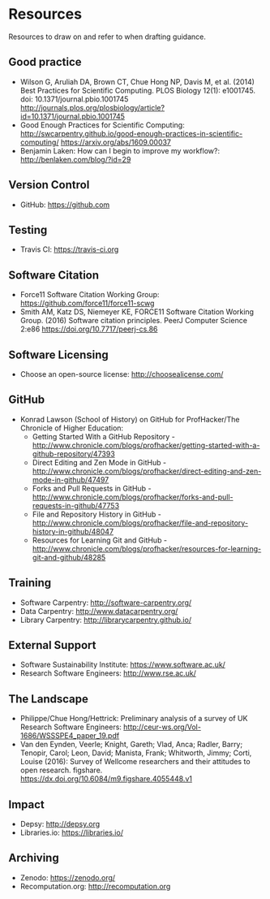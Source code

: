 # Resources

Resources to draw on and refer to when drafting guidance.

## Good practice

- Wilson G, Aruliah DA, Brown CT, Chue Hong NP, Davis M, et al. (2014) Best Practices for Scientific Computing. PLOS Biology 12(1): e1001745. doi: 10.1371/journal.pbio.1001745 http://journals.plos.org/plosbiology/article?id=10.1371/journal.pbio.1001745
- Good Enough Practices for Scientific Computing: http://swcarpentry.github.io/good-enough-practices-in-scientific-computing/ https://arxiv.org/abs/1609.00037
- Benjamin Laken: How can I begin to improve my workflow?: http://benlaken.com/blog/?id=29

## Version Control

- GitHub: https://github.com

## Testing

- Travis CI: https://travis-ci.org

## Software Citation

- Force11 Software Citation Working Group: https://github.com/force11/force11-scwg
- Smith AM, Katz DS, Niemeyer KE, FORCE11 Software Citation Working Group. (2016) Software citation principles. PeerJ Computer Science 2:e86 https://doi.org/10.7717/peerj-cs.86

## Software Licensing

- Choose an open-source license: http://choosealicense.com/

## GitHub

- Konrad Lawson (School of History) on GitHub for ProfHacker/The Chronicle of Higher Education:
  - Getting Started With a GitHub Repository - http://www.chronicle.com/blogs/profhacker/getting-started-with-a-github-repository/47393
  - Direct Editing and Zen Mode in GitHub - http://www.chronicle.com/blogs/profhacker/direct-editing-and-zen-mode-in-github/47497
  - Forks and Pull Requests in GitHub - http://www.chronicle.com/blogs/profhacker/forks-and-pull-requests-in-github/47753
  - File and Repository History in GitHub - http://www.chronicle.com/blogs/profhacker/file-and-repository-history-in-github/48047
  - Resources for Learning Git and GitHub - http://www.chronicle.com/blogs/profhacker/resources-for-learning-git-and-github/48285

## Training

- Software Carpentry: http://software-carpentry.org/
- Data Carpentry: http://www.datacarpentry.org/
- Library Carpentry: http://librarycarpentry.github.io/

## External Support

- Software Sustainability Institute: https://www.software.ac.uk/
- Research Software Engineers: http://www.rse.ac.uk/

## The Landscape

- Philippe/Chue Hong/Hettrick: Preliminary analysis of a survey of UK Research Software Engineers: http://ceur-ws.org/Vol-1686/WSSSPE4_paper_19.pdf
- Van den Eynden, Veerle; Knight, Gareth; Vlad, Anca; Radler, Barry; Tenopir, Carol; Leon, David; Manista, Frank; Whitworth, Jimmy; Corti, Louise (2016): Survey of Wellcome researchers and their attitudes to open research. figshare. https://dx.doi.org/10.6084/m9.figshare.4055448.v1

## Impact

- Depsy: http://depsy.org
- Libraries.io: https://libraries.io/

## Archiving

- Zenodo: https://zenodo.org/
- Recomputation.org: http://recomputation.org
